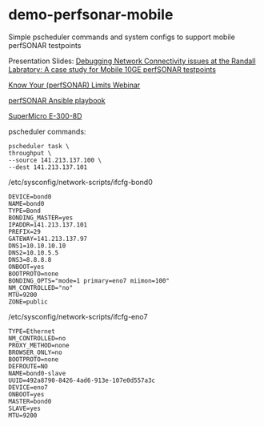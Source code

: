 # demo-perfsonar-mobile
Simple pscheduler commands and system configs to support mobile perfSONAR testpoints




Presentation Slides: 
[Debugging Network Connectivity issues at the Randall Labratory: A case study for Mobile 10GE perfSONAR testpoints](https://docs.google.com/presentation/d/14N-Brebma6jqayN6q5mj8TLDwMZIYUV2yZw5kkcdFCQ/edit?ts=5f74da79#slide=id.g9da63a0b15_0_563)

[Know Your (perfSONAR) Limits Webinar](https://www.youtube.com/watch?v=UNItTorQqnw)

[perfSONAR Ansible playbook](https://github.com/perfsonar/ansible-playbook-perfsonar)

[SuperMicro E-300-8D](https://www.supermicro.com/en/products/system/Mini-ITX/SYS-E300-8D.cfm)


pscheduler commands:

```
pscheduler task \
throughput \
--source 141.213.137.100 \
--dest 141.213.137.101
```

/etc/sysconfig/network-scripts/ifcfg-bond0

```
DEVICE=bond0
NAME=bond0
TYPE=Bond
BONDING_MASTER=yes
IPADDR=141.213.137.101
PREFIX=29
GATEWAY=141.213.137.97
DNS1=10.10.10.10
DNS2=10.10.5.5
DNS3=8.8.8.8
ONBOOT=yes
BOOTPROTO=none
BONDING_OPTS="mode=1 primary=eno7 miimon=100"
NM_CONTROLLED="no"
MTU=9200
ZONE=public
```

/etc/sysconfig/network-scripts/ifcfg-eno7

```
TYPE=Ethernet
NM_CONTROLLED=no
PROXY_METHOD=none
BROWSER_ONLY=no
BOOTPROTO=none
DEFROUTE=NO
NAME=bond0-slave
UUID=492a8790-8426-4ad6-913e-107e0d557a3c
DEVICE=eno7
ONBOOT=yes
MASTER=bond0
SLAVE=yes
MTU=9200
```
